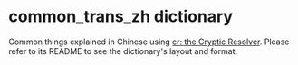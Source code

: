 # common_trans_zh dictionary

Common things explained in Chinese using [cr: the Cryptic Resolver](https://github.com/cryptic-resolver/cr.rb). Please refer to its README to see the dictionary's layout and format.

<br>
